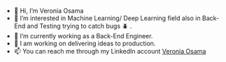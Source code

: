 - 👋 Hi, I’m Veronia Osama
- 👀 I’m interested in Machine Learning/ Deep Learning field also in Back-End and Testing trying to catch bugs :beetle: .
- 🌱 I’m currently working as a Back-End Engineer.
- 💞️ I am working on delivering ideas to production.
- 📫 You can reach me through my LinkedIn account [Veronia Osama](#https://www.linkedin.com/in/veronia-osama-15733b160/)

<!---
VeroZaki/VeroZaki is a ✨ special ✨ repository because its `README.md` (this file) appears on your GitHub profile.
You can click the Preview link to take a look at your changes.
--->

